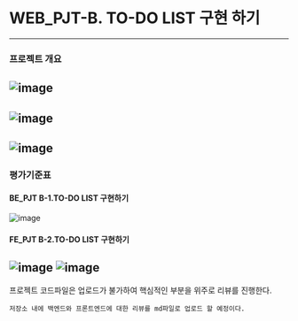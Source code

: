 # WEB_PJT-B. TO-DO LIST 구현 하기
-----------------------------------
### 프로젝트 개요
![image](https://user-images.githubusercontent.com/58721320/106116561-622bef80-6195-11eb-80a6-875a76ad86c4.png)
----------------------------------------------------
![image](https://user-images.githubusercontent.com/58721320/106116613-74a62900-6195-11eb-8fe7-71e634d0cfe9.png)
----------------------------------------------------
![image](https://user-images.githubusercontent.com/58721320/106116676-87206280-6195-11eb-9b5a-6e4fae2a5252.png)
----------------------------------------------------
### 평가기준표

#### BE_PJT B-1.TO-DO LIST 구현하기

![image](https://user-images.githubusercontent.com/58721320/106117103-0877f500-6196-11eb-93a0-49e8248116a5.png)

#### FE_PJT B-2.TO-DO LIST 구현하기

![image](https://user-images.githubusercontent.com/58721320/106117170-188fd480-6196-11eb-86b2-abca23e8a9e8.png)
![image](https://user-images.githubusercontent.com/58721320/106117198-1f1e4c00-6196-11eb-8270-382c5804cbf1.png)
--------------------------------------------------------

프로젝트 코드파일은 업로드가 불가하여 핵심적인 부분을 위주로 리뷰를 진행한다.

` 저장소 내에 백엔드와 프론트엔드에 대한 리뷰를 md파일로 업로드 할 예정이다. `
